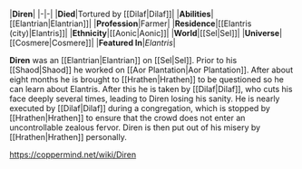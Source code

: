 |**Diren**|
|-|-|
|**Died**|Tortured by [[Dilaf\|Dilaf]]|
|**Abilities**|[[Elantrian\|Elantrian]]|
|**Profession**|Farmer|
|**Residence**|[[Elantris (city)\|Elantris]]|
|**Ethnicity**|[[Aonic\|Aonic]]|
|**World**|[[Sel\|Sel]]|
|**Universe**|[[Cosmere\|Cosmere]]|
|**Featured In**|*Elantris*|

**Diren** was an [[Elantrian\|Elantrian]] on [[Sel\|Sel]].
Prior to his [[Shaod\|Shaod]] he worked on [[Aor Plantation\|Aor Plantation]]. After about eight months he is brought to [[Hrathen\|Hrathen]] to be questioned so he can learn about Elantris. After this he is taken by [[Dilaf\|Dilaf]], who cuts his face deeply several times, leading to Diren losing his sanity.
He is nearly executed by [[Dilaf\|Dilaf]] during a congregation, which is stopped by [[Hrathen\|Hrathen]] to ensure that the crowd does not enter an uncontrollable zealous fervor. Diren is then put out of his misery by [[Hrathen\|Hrathen]] personally.



https://coppermind.net/wiki/Diren